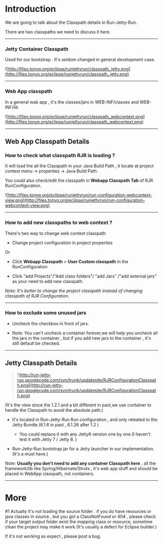 # Introduction #
We are going to talk about the Classpath details in Run-Jetty-Run.


There are two classpaths we need to discuss it here.


---


### Jetty Container Classpath ###

Used for our bootstrap . It's seldom changed in general development case.

![http://files.tonyq.org/eclipse/runjettyrun/classpath_jetty.png](http://files.tonyq.org/eclipse/runjettyrun/classpath_jetty.png)


---


### Web App classpath ###

In a general wab app , it's the classes/jars in WEB-INF/classes and WEB-INF/lib

![http://files.tonyq.org/eclipse/runjettyrun/classpath_webcontext.png](http://files.tonyq.org/eclipse/runjettyrun/classpath_webcontext.png)



---


## Web App Classpath Details ##


### How to check what classpath RJR is loading ? ###

It will load the all the Classpath in your Java Build Path ,
it locate at project context menu -> properties -> Java Build Path.


You could also check/edit the classpath in **Webapp Classpath Tab** of RJR RunConfiguration.

![http://files.tonyq.org/eclipse/runjettyrun/run-configuration-webcontext-view.png](http://files.tonyq.org/eclipse/runjettyrun/run-configuration-webcontext-view.png)


---


### How to add new classpaths to web context ? ###


There's two way to change web context classpath

  * Change project configuration in project properties

Or
  * Click **Webapp Classpath** > **User Custom classpath** in the RunConfiguration

  * Click "add Projects"/"Add class folders"/ "add Jars" /"add external jars" as your need to add new classpath.


_Note: It's better to change the project classpath instead of changing classpath of RJR Configuration._


---


### How to exclude some unused jars ###

  * Uncheck the checkbox in front of jars.

  * Note: You can't uncheck a container forever,we will help you uncheck  all the jars in the container , but if you add new jars to the container , it's still default be checked.



---


## Jetty Classpath Details ##

> ![http://run-jetty-run.googlecode.com/svn/trunk/updatesite/RJRConfigurationClasspath.png](http://run-jetty-run.googlecode.com/svn/trunk/updatesite/RJRConfigurationClasspath.png)


(It's the view since the 1.2.1 and a bit different in past,we use container to handle the Classpath to avoid the absolute path.)


  * It's located in Run-Jetty-Run Run configuration , and only releated to the Jetty Bundle.(6.1.6 in past , 6.1.26 after 1.2 )
    * You could replace it with any Jetty6 version one by one.(I haven't test it with Jetty 7 / Jetty 8. )

  * Run-Jetty-Run bootstrap jar for a Jetty launcher in our implementation. (It's a must have.)



Note: **Usually you don't need to add any container Classpath here** , all the framework/lib like Spring/Hibernate/Struts ,
it's web app stuff and should be placed in WebApp classpath, not containers.


---


# More #

#1 Actually it's not loading the source folder .
if you do have  resources or java classes in source , but you got a ClassNotFound or 404 ,
please check if your target output folder exist the mapping class or resource,
sometime clean the project may make it work.(It's usually a defect for Eclipse builder.)


If it's not working as expect , please post a bug.